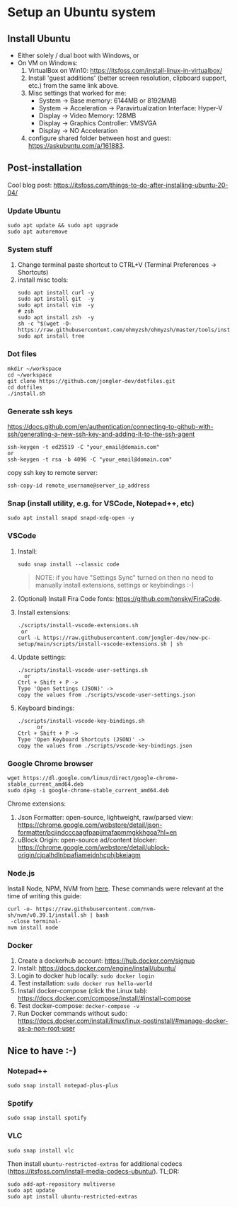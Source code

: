 # Setup an Ubuntu system

## Install Ubuntu

- Either solely / dual boot with Windows, or
- On VM on Windows:
  1. VirtualBox on Win10: https://itsfoss.com/install-linux-in-virtualbox/
  2. Install 'guest additions' (better screen resolution, clipboard support, etc.) from the same link above.
  3. Misc settings that worked for me:
     - System -> Base memory: 6144MB or 8192MMB
     - System -> Acceleration -> Paravirtualization Interface: Hyper-V
     - Display -> Video Memory: 128MB
     - Display -> Graphics Controller: VMSVGA
     - Display -> NO Acceleration
  4. configure shared folder between host and guest: https://askubuntu.com/a/161883.

## Post-installation

Cool blog post: https://itsfoss.com/things-to-do-after-installing-ubuntu-20-04/

### Update Ubuntu

```
sudo apt update && sudo apt upgrade
sudo apt autoremove
```

### System stuff

1. Change terminal paste shortcut to CTRL+V (Terminal Preferences -> Shortcuts)
2. install misc tools:
   ```
   sudo apt install curl -y
   sudo apt install git  -y
   sudo apt install vim  -y
   # zsh
   sudo apt install zsh  -y
   sh -c "$(wget -O- https://raw.githubusercontent.com/ohmyzsh/ohmyzsh/master/tools/install.sh)"
   sudo apt install tree
   ```

### Dot files

```
mkdir ~/workspace
cd ~/workspace
git clone https://github.com/jongler-dev/dotfiles.git
cd dotfiles
./install.sh
```

### Generate ssh keys

https://docs.github.com/en/authentication/connecting-to-github-with-ssh/generating-a-new-ssh-key-and-adding-it-to-the-ssh-agent

```
ssh-keygen -t ed25519 -C "your_email@domain.com"
or
ssh-keygen -t rsa -b 4096 -C "your_email@domain.com"
```

copy ssh key to remote server:

```
ssh-copy-id remote_username@server_ip_address
```

### Snap (install utility, e.g. for VSCode, Notepad++, etc)

```
sudo apt install snapd snapd-xdg-open -y
```

### VSCode

1. Install:
   ```
   sudo snap install --classic code
   ```
   > NOTE: if you have "Settings Sync" turned on then no need to manually install extensions, settings or keybindings :-)
2. (Optional) Install Fira Code fonts: https://github.com/tonsky/FiraCode.
3. Install extensions:
   ```
   ./scripts/install-vscode-extensions.sh
    or
   curl -L https://raw.githubusercontent.com/jongler-dev/new-pc-setup/main/scripts/install-vscode-extensions.sh | sh
   ```
4. Update settings:

   ```
   ./scripts/install-vscode-user-settings.sh
     or
   Ctrl + Shift + P ->
   Type 'Open Settings (JSON)' ->
   copy the values from ./scripts/vscode-user-settings.json
   ```

5. Keyboard bindings:
   ```
   ./scripts/install-vscode-key-bindings.sh
         or
   Ctrl + Shift + P ->
   Type 'Open Keyboard Shortcuts (JSON)' ->
   copy the values from ./scripts/vscode-key-bindings.json
   ```

### Google Chrome browser

```
wget https://dl.google.com/linux/direct/google-chrome-stable_current_amd64.deb
sudo dpkg -i google-chrome-stable_current_amd64.deb
```

Chrome extensions:

1. Json Formatter: open-source, lightweight, raw/parsed view: https://chrome.google.com/webstore/detail/json-formatter/bcjindcccaagfpapjjmafapmmgkkhgoa?hl=en
2. uBlock Origin: open-source ad/content blocker: https://chrome.google.com/webstore/detail/ublock-origin/cjpalhdlnbpafiamejdnhcphjbkeiagm

### Node.js

Install Node, NPM, NVM from [here](https://github.com/nvm-sh/nvm#installing-and-updating). These commands were relevant at the time of writing this guide:

```
curl -o- https://raw.githubusercontent.com/nvm-sh/nvm/v0.39.1/install.sh | bash
 -close terminal-
nvm install node
```

### Docker

1. Create a dockerhub account: https://hub.docker.com/signup
2. Install: https://docs.docker.com/engine/install/ubuntu/
3. Login to docker hub locally: `sudo docker login`
4. Test installation: `sudo docker run hello-world`
5. Install docker-compose (click the Linux tab): https://docs.docker.com/compose/install/#install-compose
6. Test docker-compose: `docker-compose -v`
7. Run Docker commands without sudo: https://docs.docker.com/install/linux/linux-postinstall/#manage-docker-as-a-non-root-user

## Nice to have :-)

### Notepad++

```
sudo snap install notepad-plus-plus
```

### Spotify

```
sudo snap install spotify
```

### VLC

```
sudo snap install vlc
```

Then install `ubuntu-restricted-extras` for additional codecs (https://itsfoss.com/install-media-codecs-ubuntu/). TL;DR:

```
sudo add-apt-repository multiverse
sudo apt update
sudo apt install ubuntu-restricted-extras
```
